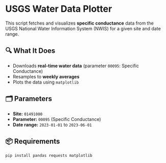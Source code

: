 # USGS Water Data Plotter

This script fetches and visualizes **specific conductance** data from the USGS National Water Information System (NWIS) for a given site and date range.

## 🔍 What It Does

- Downloads **real-time water data** (parameter `00095`: Specific Conductance)  
- Resamples to **weekly averages**
- Plots the data using `matplotlib`

## 🗂 Parameters

- **Site:** `01491000`
- **Parameter:** `00095` (Specific Conductance)
- **Date range:** `2023-01-01` to `2023-06-01`

## 📦 Requirements

```bash
pip install pandas requests matplotlib
